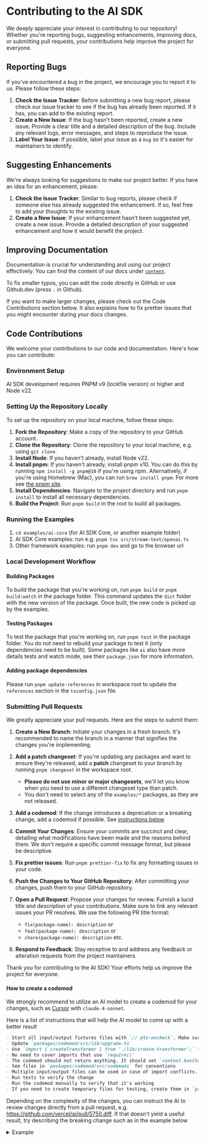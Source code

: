 # Contributing to the AI SDK

We deeply appreciate your interest in contributing to our repository! Whether you're reporting bugs, suggesting enhancements, improving docs, or submitting pull requests, your contributions help improve the project for everyone.

## Reporting Bugs

If you've encountered a bug in the project, we encourage you to report it to us. Please follow these steps:

1. **Check the Issue Tracker**: Before submitting a new bug report, please check our issue tracker to see if the bug has already been reported. If it has, you can add to the existing report.
2. **Create a New Issue**: If the bug hasn't been reported, create a new issue. Provide a clear title and a detailed description of the bug. Include any relevant logs, error messages, and steps to reproduce the issue.
3. **Label Your Issue**: If possible, label your issue as a `bug` so it's easier for maintainers to identify.

## Suggesting Enhancements

We're always looking for suggestions to make our project better. If you have an idea for an enhancement, please:

1. **Check the Issue Tracker**: Similar to bug reports, please check if someone else has already suggested the enhancement. If so, feel free to add your thoughts to the existing issue.
2. **Create a New Issue**: If your enhancement hasn't been suggested yet, create a new issue. Provide a detailed description of your suggested enhancement and how it would benefit the project.

## Improving Documentation

Documentation is crucial for understanding and using our project effectively.
You can find the content of our docs under [`content`](https://github.com/vercel/ai/tree/main/content).

To fix smaller typos, you can edit the code directly in GitHub or use Github.dev (press `.` in Github).

If you want to make larger changes, please check out the Code Contributions section below. It also explains how to fix prettier issues that you might encounter during your docs changes.

## Code Contributions

We welcome your contributions to our code and documentation. Here's how you can contribute:

### Environment Setup

AI SDK development requires PNPM v9 (lockfile version) or higher and Node v22.

### Setting Up the Repository Locally

To set up the repository on your local machine, follow these steps:

1. **Fork the Repository**: Make a copy of the repository to your GitHub account.
2. **Clone the Repository**: Clone the repository to your local machine, e.g. using `git clone`.
3. **Install Node**: If you haven't already, install Node v22.
4. **Install pnpm**: If you haven't already, install pnpm v10. You can do this by running `npm install -g pnpm@10` if you're using npm. Alternatively, if you're using Homebrew (Mac), you can run `brew install pnpm`. For more see [the pnpm site](https://pnpm.io/installation).
5. **Install Dependencies**: Navigate to the project directory and run `pnpm install` to install all necessary dependencies.
6. **Build the Project**: Run `pnpm build` in the root to build all packages.

### Running the Examples

1. `cd examples/ai-core` (for AI SDK Core, or another example folder)
1. AI SDK Core examples: run e.g. `pnpm tsx src/stream-text/openai.ts`
1. Other framework examples: run `pnpm dev` and go to the browser url

### Local Development Workflow

#### Building Packages

To build the package that you're working on, run `pnpm build` or `pnpm build:watch` in the package folder.
This command updates the `dist` folder with the new version of the package.
Once built, the new code is picked up by the examples.

#### Testing Packages

To test the package that you're working on, run `pnpm test` in the package folder.
You do not need to rebuild your package to test it (only dependencies need to be built).
Some packages like `ai` also have more details tests and watch mode, see their `package.json` for more information.

#### Adding package dependencies

Please run `pnpm update-references` in workspace root to update the `references` section in the `tsconfig.json` file.

### Submitting Pull Requests

We greatly appreciate your pull requests. Here are the steps to submit them:

1. **Create a New Branch**: Initiate your changes in a fresh branch. It's recommended to name the branch in a manner that signifies the changes you're implementing.
2. **Add a patch changeset**: If you're updating any packages and want to ensure they're released, add a **patch** changeset to your branch by running `pnpm changeset` in the workspace root.

   - **Please do not use minor or major changesets**, we'll let you know when you need to use a different changeset type than patch.
   - You don't need to select any of the `examples/*` packages, as they are not released.

3. **Add a codemod**: If the change introduces a deprecation or a breaking change, add a codemod if possible. See [instructions below](#how-to-create-a-codemod)
4. **Commit Your Changes**: Ensure your commits are succinct and clear, detailing what modifications have been made and the reasons behind them. We don't require a specific commit message format, but please be descriptive.
5. **Fix prettier issues**: Run `pnpm prettier-fix` to fix any formatting issues in your code.
6. **Push the Changes to Your GitHub Repository**: After committing your changes, push them to your GitHub repository.
7. **Open a Pull Request**: Propose your changes for review. Furnish a lucid title and description of your contributions. Make sure to link any relevant issues your PR resolves. We use the following PR title format:

   - `fix(package-name): description` or
   - `feat(package-name): description` or
   - `chore(package-name): description` etc.

8. **Respond to Feedback**: Stay receptive to and address any feedback or alteration requests from the project maintainers.

Thank you for contributing to the AI SDK! Your efforts help us improve the project for everyone.

#### How to create a codemod

We strongly recommend to utilize an AI model to create a codemod for your changes, such as [Cursor](https://cursor.com) with `claude-4-sonnet`.

Here is a list of instructions that will help the AI model to come up with a better result

```md
- Start all input/output fixtures files with `// @ts-nocheck`. Make sure the comment remains in place in the output fixture file.
- Update `packages/codemod/src/lib/upgrade.ts`
- Use `import { createTransformer } from './lib/create-transformer';` for codemods. Do not import anything from `jscodeshift` directly.
- No need to cover imports that use `require()`
- The codemod should not return anything. It should set `context.hasChanges` to `true` instead.
- See files in `packages/codemod/src/codemods` for conventions
- Multiple input/output files can be used in case of import conflicts.
- Run tests to verify the change
- Run the codemod manually to verify that it's working
- If you need to create temporary files for testing, create them in `packages/codemod/`, and remove them when done.
```

Depending on the complexity of the changes, you can instruct the AI to review changes directly from a pull request, e.g. https://github.com/vercel/ai/pull/5750.diff. If that doesn't yield a useful result, try describing the breaking change such as in the example below

<details>
<summary>Example</summary>

````md
# Breaking change

## **`streamtext()`: `result.file.{mediaType,data}` properties is now `result.{mediaType,data}`**

Before:

```ts
import { streamText } from 'ai';

const result = await streamText({
  model: someModel,
  prompt: 'Generate an image',
});

for await (const delta of result.fullStream) {
  switch (delta.type) {
    case 'file': {
      console.log('Media type:', delta.file.mediaType);
      console.log('File data:', delta.file.data);
      break;
    }
  }
}
```

After:

```ts
import { streamText } from 'ai';

const result = await streamText({
  model: someModel,
  prompt: 'Generate an image',
});

for await (const delta of result.fullStream) {
  switch (delta.type) {
    case 'file': {
      console.log('Media type:', delta.mediaType);
      console.log('File data:', delta.data);
      break;
    }
  }
}
```
````
</details>